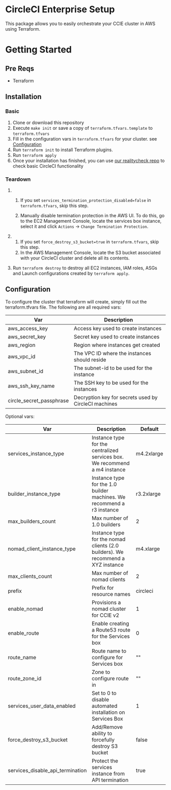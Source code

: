 # CircleCI Enterprise Setup

This package allows you to easily orchestrate your CCIE cluster in AWS using Terraform.

# Getting Started

## Pre Reqs

- Terraform

## Installation

### Basic

1. Clone or download this repository
1. Execute `make init` or save a copy of `terraform.tfvars.template` to `terraform.tfvars`
1. Fill in the configuration vars in `terraform.tfvars` for your cluster. see [Configuration](#configuration)
1. Run `terraform init` to install Terraform plugins.
1. Run `terraform apply`
1. Once your installation has finished, you can use [our realitycheck repo](https://github.com/circleci/realitycheck) to check basic CircleCI functionality

### Teardown

1.  
    1. If you set `services_termination_protection_disabled=false` in `terraform.tfvars`, skip this step.
    
    1. Manually disable termination protection in the AWS UI.  To do this, go to the EC2 Management Console, locate the services box instance, select it and click `Actions` -> `Change Termination Protection`.

1.
    1. If you set `force_destroy_s3_bucket=true` in `terraform.tfvars`, skip this step.
    1. In the AWS Management Console, locate the S3 bucket associated with your CircleCI cluster and delete all its contents.

1. Run `terraform destroy` to destroy all EC2 instances, IAM roles, ASGs and Launch configurations created by `terraform apply`.

## Configuration

To configure the cluster that terraform will create, simply fill out the terraform.tfvars file. The following are all required vars:

  | Var      | Description |
  | -------- | ----------- |
  | aws_access_key | Access key used to create instances |
  | aws_secret_key | Secret key used to create instances |
  | aws_region | Region where instances get created |
  | aws_vpc_id | The VPC ID where the instances should reside |
  | aws_subnet_id | The subnet-id to be used for the instance |
  | aws_ssh_key_name |  The SSH key to be used for the instances|
  | circle_secret_passphrase | Decryption key for secrets used by CircleCI machines |

Optional vars:

  | Var      | Description | Default |
  | -------- | ----------- | ------- |
  | services_instance_type | Instance type for the centralized services box.  We recommend a m4 instance | m4.2xlarge |
  | builder_instance_type | Instance type for the 1.0 builder machines.  We recommend a r3 instance | r3.2xlarge |
  | max_builders_count | Max number of 1.0 builders | 2 |
  | nomad_client_instance_type | Instance type for the nomad clients (2.0 builders). We recommend a XYZ instance | m4.xlarge |
  | max_clients_count | Max number of nomad clients | 2 |
  | prefix   | Prefix for resource names | circleci |
  | enable_nomad | Provisions a nomad cluster for CCIE v2 | 1 |
  | enable_route | Enable creating a Route53 route for the Services box | 0 |
  | route_name | Route name to configure for Services box | "" |
  | route_zone_id | Zone to configure route in | "" |
  | services_user_data_enabled | Set to 0 to disable automated installation on Services Box | 1 |
  | force_destroy_s3_bucket | Add/Remove ability to forcefully destroy S3 bucket | false |
  | services_disable_api_termination | Protect the services instance from API termination | true |

